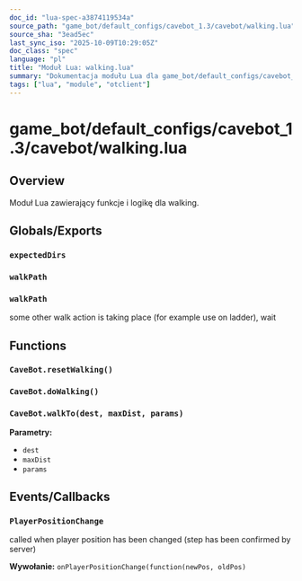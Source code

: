 ```yaml
---
doc_id: "lua-spec-a3874119534a"
source_path: "game_bot/default_configs/cavebot_1.3/cavebot/walking.lua"
source_sha: "3ead5ec"
last_sync_iso: "2025-10-09T10:29:05Z"
doc_class: "spec"
language: "pl"
title: "Moduł Lua: walking.lua"
summary: "Dokumentacja modułu Lua dla game_bot/default_configs/cavebot_1.3/cavebot/walking.lua"
tags: ["lua", "module", "otclient"]
---
```


# game_bot/default_configs/cavebot_1.3/cavebot/walking.lua

## Overview

Moduł Lua zawierający funkcje i logikę dla walking.

## Globals/Exports

### `expectedDirs`

### `walkPath`

### `walkPath`

some other walk action is taking place (for example use on ladder), wait

## Functions

### `CaveBot.resetWalking()`

### `CaveBot.doWalking()`

### `CaveBot.walkTo(dest, maxDist, params)`

**Parametry:**

- `dest`
- `maxDist`
- `params`

## Events/Callbacks

### `PlayerPositionChange`

called when player position has been changed (step has been confirmed by server)

**Wywołanie:** `onPlayerPositionChange(function(newPos, oldPos)`
